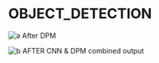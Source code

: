 # OBJECT_DETECTION 
![a](https://github.com/Chaitu21111/OBJECT_DETECTION/assets/126601418/4864e0f7-c712-4807-b195-088b99247590)
After DPM 

![b](https://github.com/Chaitu21111/OBJECT_DETECTION/assets/126601418/5863cea9-28df-4840-a650-6e2064b76a84)
AFTER CNN & DPM combined output



